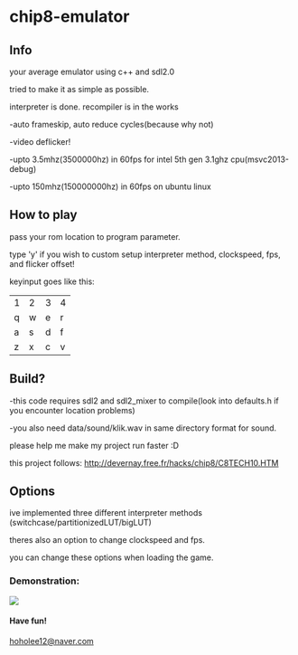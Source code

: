 # chip8-emulator

## Info

your average emulator using c++ and sdl2.0

tried to make it as simple as possible.

interpreter is done. recompiler is in the works

-auto frameskip, auto reduce cycles(because why not)

-video deflicker!

-upto 3.5mhz(3500000hz) in 60fps for intel 5th gen 3.1ghz cpu(msvc2013-debug)

-upto 150mhz(150000000hz) in 60fps on ubuntu linux

## How to play

pass your rom location to program parameter.

type 'y' if you wish to custom setup interpreter method, clockspeed, fps, and flicker offset!

keyinput goes like this:

|||||
|---|---|---|---|
|1|2|3|4|
|q|w|e|r|
|a|s|d|f|
|z|x|c|v|

## Build?

-this code requires sdl2 and sdl2_mixer to compile(look into defaults.h if you encounter location problems)

-you also need data/sound/klik.wav in same directory format for sound.

please help me make my project run faster :D

this project follows:
http://devernay.free.fr/hacks/chip8/C8TECH10.HTM

## Options

ive implemented three different interpreter methods (switchcase/partitionizedLUT/bigLUT)

theres also an option to change clockspeed and fps.

you can change these options when loading the game.

### Demonstration:

[![](http://img.youtube.com/vi/5feeAfAG0w8/0.jpg)](http://www.youtube.com/watch?v=5feeAfAG0w8 "https://i.ytimg.com/vi/5feeAfAG0w8/hqdefault.jpg?sqp=-oaymwEZCNACELwBSFXyq4qpAwsIARUAAIhCGAFwAQ==&rs=AOn4CLCQM2SEeP7qw29AFuZv0c7xR3VCRA")

#### Have fun!

hoholee12@naver.com
